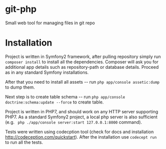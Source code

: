 # git-php
Small web tool for managing files in git repo


Installation
=========

Project is written in Symfony2 framework, after pulling repository simply run ```composer install``` to install all the dependencies.
Composer will ask you for additional app details such as repository-path or database details. Proceed as in any standard Symfony installations.

After that you need to install all assets -- run ```php app/console assetic:dump``` to dump them.

Next step is to create table schema -- run ```php app/console doctrine:schema:update --force``` to create table.

Project is written in PHP7, and should work on any HTTP server supporting PHP7. As a standard Symfony2 project, a local php server is also sufficient (e.g. ``` php ./app/console server:start 127.0.0.1:8000``` command).

Tests were written using codecption tool (check for docs and installation http://codeception.com/quickstart). After the installation use ```codecept run``` to run all the tests.
